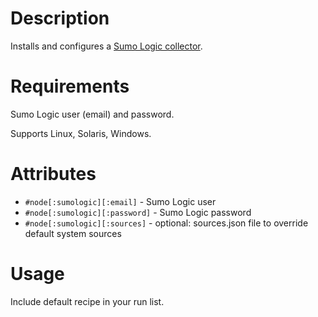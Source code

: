 Description
===========

Installs and configures a [Sumo Logic collector](http://www.sumologic.com/product/overview/collect/).

Requirements
============

Sumo Logic user (email) and password.

Supports Linux, Solaris, Windows.

Attributes
==========

* `#node[:sumologic][:email]` - Sumo Logic user
* `#node[:sumologic][:password]` - Sumo Logic password
* `#node[:sumologic][:sources]` - optional: sources.json file to override default system sources

Usage
=====

Include default recipe in your run list.
